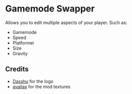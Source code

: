 # Gamemode Swapper

Allows you to edit multiple aspects of your player. Such as:
- Gamemode
- Speed
- Platformer
- Size
- Gravity

## Credits
- [Dasshu](user:1975253) for the logo
- [availax](user:1621348) for the mod textures